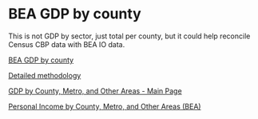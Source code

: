 
# BEA GDP by county

This is not GDP by sector, just total per county, but it could help reconcile Census CBP data with BEA IO data.


[BEA GDP by county](https://www.bea.gov/system/files/2019-12/One_Page_Methodology_v6.pdf)  

[Detailed methodology](https://apps.bea.gov/scb/2020/03-march/0320-county-level-gdp.htm)  

[GDP by County, Metro, and Other Areas - Main Page](https://www.bea.gov/data/gdp/gdp-county-metro-and-other-areas)  

[Personal Income by County, Metro, and Other Areas (BEA)](https://www.bea.gov/data/income-saving/personal-income-county-metro-and-other-areas)  